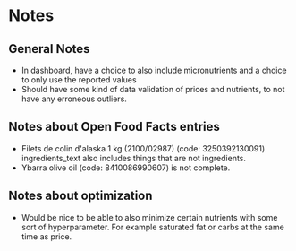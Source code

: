 # Notes

## General Notes

-   In dashboard, have a choice to also include micronutrients and a choice to only use the reported values
-   Should have some kind of data validation of prices and nutrients, to not have any erroneous outliers.

## Notes about Open Food Facts entries

-   Filets de colin d'alaska 1 kg (2100/02987) (code: 3250392130091) ingredients_text also includes things that are not ingredients.
-   Ybarra olive oil (code: 8410086990607) is not complete.

## Notes about optimization

-   Would be nice to be able to also minimize certain nutrients with some sort of hyperparameter.
    For example saturated fat or carbs at the same time as price.
